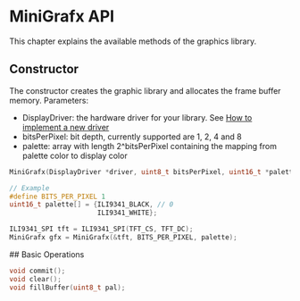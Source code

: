 # MiniGrafx API

This chapter explains the available methods of the graphics library.

## Constructor

The constructor creates the graphic library and allocates the frame buffer memory.
Parameters:
* DisplayDriver: the hardware driver for your library. See [How to implement a new driver](Driver.md)
* bitsPerPixel: bit depth, currently supported are 1, 2, 4 and 8
* palette: array with length 2^bitsPerPixel containing the mapping from palette color to display color

```C++
MiniGrafx(DisplayDriver *driver, uint8_t bitsPerPixel, uint16_t *palette);

// Example
#define BITS_PER_PIXEL 1
uint16_t palette[] = {ILI9341_BLACK, // 0
                      ILI9341_WHITE};

ILI9341_SPI tft = ILI9341_SPI(TFT_CS, TFT_DC);
MiniGrafx gfx = MiniGrafx(&tft, BITS_PER_PIXEL, palette);
```

## Basic Operations

```C++
void commit();
void clear();
void fillBuffer(uint8_t pal);
```
